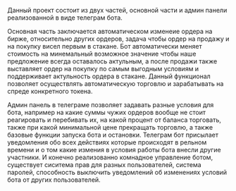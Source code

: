 Данный проект состоит из двух частей, основной части и админ панели реализованной в виде телеграм бота.

Основная часть заключается автоматическом изменеие ордера на бирже, относительно других ордеров, задача чтобы ордер на продажу и на покупку висел первым в стакане.
Бот автоматически меняет стоимость на минемальный возможное значение чтобы наше предложение всегда оставалось актульным,
а после продажи также выставляет ордер на покупку по самым выгодным условиям и поддерживает актульность ордера в стакане.
Данный функционал позволяет осуществлять автоматическую торговлю и зарабатывать на спреде конкретного токена.

Админ панель в телеграме позволяет задавать разные условия для бота, например на какие суммы чужих ордеров вообще не стоит реагировать и перебивать их, на какой процент от баланса торговать,
также при какой минимальной цене прекращать торговлю, а также базовые функции запуска бота и остановки.
Телеграм бот присылает уведомления обо всех действиях которые происходят в рельном времени и о том какие измения в условия работы бота внесли другие участники.
И конечно реализованно комнадное управление ботом, существует сиситема прав для разных пользователей, система паролей, способность выключить уведомлений об изменениях условий бота от других пользователей.
